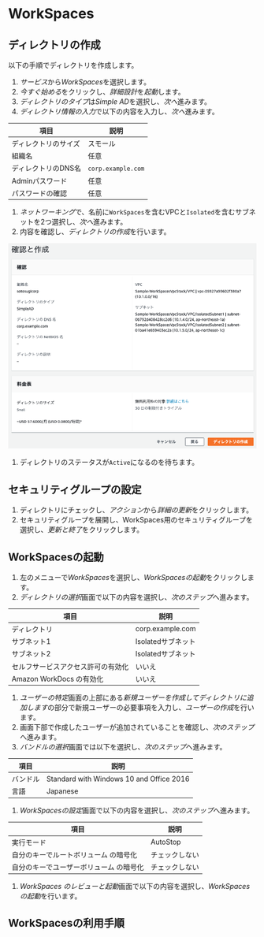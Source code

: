 # WorkSpaces

## ディレクトリの作成

以下の手順でディレクトリを作成します。

1. *サービス*から*WorkSpaces*を選択します。
1. *今すぐ始める*をクリックし、*詳細設計*を*起動*します。
1. *ディレクトリのタイプ*は*Simple AD*を選択し、*次へ*進みます。
1. *ディレクトリ情報の入力*で以下の内容を入力し、*次へ*進みます。

  |項目|説明|
  |---|---|
  |ディレクトリのサイズ|スモール|
  |組織名|任意|
  |ディレクトリのDNS名|`corp.example.com`|
  |Adminパスワード|任意|
  |パスワードの確認|任意|

1. *ネットワーキング*で、名前に`WorkSpaces`を含むVPCと`Isolated`を含むサブネットを2つ選択し、*次へ*進みます。
1. 内容を確認し、*ディレクトリの作成*を行います。

![](images/workspaces01.png)

1. ディレクトリのステータスが`Active`になるのを待ちます。

## セキュリティグループの設定

1. ディレクトリにチェックし、*アクション*から*詳細の更新*をクリックします。
1. セキュリティグループを展開し、WorkSpaces用のセキュリティグループを選択し、*更新と終了*をクリックします。

## WorkSpacesの起動

1. 左のメニューで*WorkSpaces*を選択し、*WorkSpacesの起動*をクリックします。
1. *ディレクトリの選択*画面で以下の内容を選択し、*次のステップ*へ進みます。

  |項目|説明|
  |---|---|
  |ディレクトリ|corp.example.com|
  |サブネット1|Isolatedサブネット|
  |サブネット2|Isolatedサブネット|
  |セルフサービスアクセス許可の有効化|いいえ|
  |Amazon WorkDocs の有効化|いいえ|
  
1. *ユーザーの特定*画面の上部にある*新規ユーザーを作成してディレクトリに追加します*の部分で新規ユーザーの必要事項を入力し、*ユーザーの作成*を行います。
1. 画面下部で作成したユーザーが追加されていることを確認し、*次のステップ*へ進みます。
1. *バンドルの選択*画面では以下を選択し、*次のステップ*へ進みます。

  |項目|説明|
  |---|---|
  |バンドル|Standard with Windows 10 and Office 2016|
  |言語|Japanese|
  
1. *WorkSpacesの設定*画面で以下の内容を選択し、*次のステップ*へ進みます。

  |項目|説明|
  |---|---|
  |実行モード|AutoStop|
  |自分のキーでルートボリューム の暗号化|チェックしない|
  |自分のキーでユーザーボリューム の暗号化|チェックしない|

1. *WorkSpaces のレビューと起動*画面で以下の内容を選択し、*WorkSpacesの起動*を行います。

## WorkSpacesの利用手順


